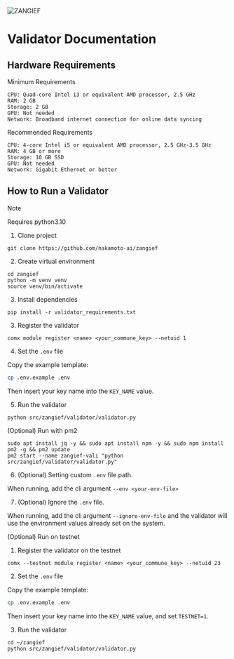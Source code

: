 ![ZANGIEF](images/zangief.png)

# Validator Documentation

## Hardware Requirements
 Minimum Requirements

    CPU: Quad-core Intel i3 or equivalent AMD processor, 2.5 GHz
    RAM: 2 GB
    Storage: 2 GB
    GPU: Not needed
    Network: Broadband internet connection for online data syncing

 Recommended Requirements

    CPU: 4-core Intel i5 or equivalent AMD processor, 2.5 GHz-3.5 GHz
    RAM: 4 GB or more
    Storage: 10 GB SSD
    GPU: Not needed
    Network: Gigabit Ethernet or better


## How to Run a Validator

> [!NOTE]
> Requires python3.10


1) Clone project

`git clone https://github.com/nakamoto-ai/zangief`

2) Create virtual environment

```
cd zangief
python -m venv venv
source venv/bin/activate
```

3) Install dependencies

`pip install -r validator_requirements.txt`

3) Register the validator

`comx module register <name> <your_commune_key> --netuid 1`

4) Set the `.env` file

Copy the example template:

```bash
cp .env.example .env
```

Then insert your key name into the `KEY_NAME` value.

5) Run the validator

```
python src/zangief/validator/validator.py
```

(Optional) Run with pm2 

```
sudo apt install jq -y && sudo apt install npm -y && sudo npm install pm2 -g && pm2 update
pm2 start --name zangief-vali "python src/zangief/validator/validator.py"
```

6) (Optional) Setting custom `.env` file path. 

When running, add the cli argument `--env <your-env-file>`

7) (Optional) Ignore the `.env` file.

When running, add the cli argument `--ignore-env-file` and the validator will use the environment 
values already set on the system.

(Optional) Run on testnet

1) Register the validator on the testnet

`comx --testnet module register <name> <your_commune_key> --netuid 23`

2) Set the `.env` file

Copy the example template:

```bash
cp .env.example .env
```

Then insert your key name into the `KEY_NAME` value, and set `TESTNET=1`.

3) Run the validator

```
cd ~/zangief
python src/zangief/validator/validator.py
```